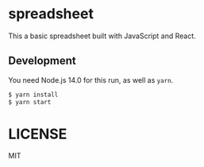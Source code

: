 # spreadsheet

This a basic spreadsheet built with JavaScript and React.

## Development

You need Node.js 14.0 for this run, as well as `yarn`.

```bash
$ yarn install
$ yarn start
```

# LICENSE

MIT
